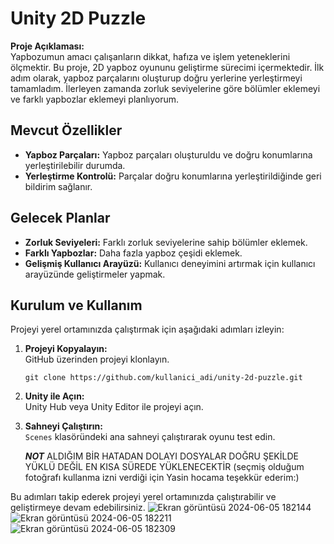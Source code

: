 

# Unity 2D Puzzle

**Proje Açıklaması:**  
Yapbozumun amacı çalışanların dikkat, hafıza ve işlem yeteneklerini ölçmektir. Bu proje, 2D yapboz oyununu geliştirme sürecimi içermektedir. İlk adım olarak, yapboz parçalarını oluşturup doğru yerlerine yerleştirmeyi tamamladım. İlerleyen zamanda zorluk seviyelerine göre bölümler eklemeyi ve farklı yapbozlar eklemeyi planlıyorum.

## Mevcut Özellikler

- **Yapboz Parçaları:** Yapboz parçaları oluşturuldu ve doğru konumlarına yerleştirilebilir durumda.
- **Yerleştirme Kontrolü:** Parçalar doğru konumlarına yerleştirildiğinde geri bildirim sağlanır.

## Gelecek Planlar

- **Zorluk Seviyeleri:** Farklı zorluk seviyelerine sahip bölümler eklemek.
- **Farklı Yapbozlar:** Daha fazla yapboz çeşidi eklemek.
- **Gelişmiş Kullanıcı Arayüzü:** Kullanıcı deneyimini artırmak için kullanıcı arayüzünde geliştirmeler yapmak.

## Kurulum ve Kullanım

Projeyi yerel ortamınızda çalıştırmak için aşağıdaki adımları izleyin:

1. **Projeyi Kopyalayın:**  
   GitHub üzerinden projeyi klonlayın.  
   ```
   git clone https://github.com/kullanici_adi/unity-2d-puzzle.git
   ```

2. **Unity ile Açın:**  
   Unity Hub veya Unity Editor ile projeyi açın.


3. **Sahneyi Çalıştırın:**  
   `Scenes` klasöründeki ana sahneyi çalıştırarak oyunu test edin.

   ***NOT***
   ALDIĞIM BİR HATADAN DOLAYI DOSYALAR DOĞRU ŞEKİLDE YÜKLÜ DEĞİL EN KISA SÜREDE YÜKLENECEKTİR
   (seçmiş olduğum fotoğrafı kullanma izni verdiği için Yasin hocama teşekkür ederim:)

Bu adımları takip ederek projeyi yerel ortamınızda çalıştırabilir ve geliştirmeye devam edebilirsiniz.
![Ekran görüntüsü 2024-06-05 182144](https://github.com/retlaanesrun/unity-2d-puzzle/assets/122984044/ba173c9b-3b90-44f2-b0fc-d821093b87da)
![Ekran görüntüsü 2024-06-05 182211](https://github.com/retlaanesrun/unity-2d-puzzle/assets/122984044/2cf2f9a8-e2af-48bd-9a8e-daf1cf06a8eb)
![Ekran görüntüsü 2024-06-05 182309](https://github.com/retlaanesrun/unity-2d-puzzle/assets/122984044/ed836823-699f-4522-80a2-4b4e4511a84c)
